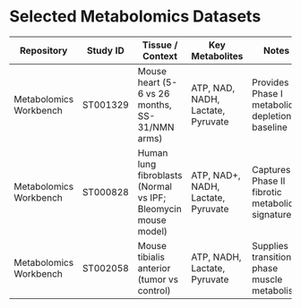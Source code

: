 # Selected Metabolomics Datasets

| Repository | Study ID | Tissue / Context | Key Metabolites | Notes |
|------------|----------|------------------|-----------------|-------|
| Metabolomics Workbench | ST001329 | Mouse heart (5-6 vs 26 months, SS-31/NMN arms) | ATP, NAD, NADH, Lactate, Pyruvate | Provides Phase I metabolic depletion baseline |
| Metabolomics Workbench | ST000828 | Human lung fibroblasts (Normal vs IPF; Bleomycin mouse model) | ATP, NAD+, NADH, Lactate, Pyruvate | Captures Phase II fibrotic metabolic signature |
| Metabolomics Workbench | ST002058 | Mouse tibialis anterior (tumor vs control) | ATP, NADH, Lactate, Pyruvate | Supplies transition-phase muscle metabolism |
